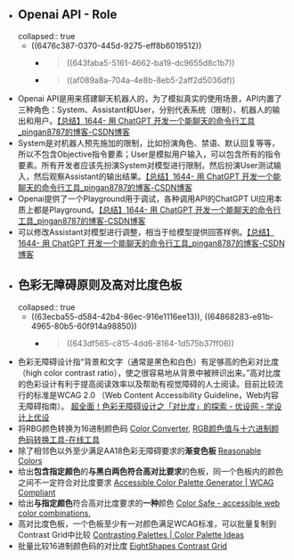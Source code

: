 - ## Openai API - Role
  collapsed:: true
	- ((6476c387-0370-445d-9275-eff8b6019512))
		- > ((643faba5-5161-4662-ba19-dc9655d8c1b7))
		- > ((af089a8a-704a-4e8b-8eb5-2aff2d5036df))
- Openai API是用来搭建聊天机器人的，为了模拟真实的使用场景，API内置了三种角色：System、Assistant和User，分别代表系统（限制）、机器人的输出和用户。[【总结】1644- 用 ChatGPT 开发一个能聊天的命令行工具_pingan8787的博客-CSDN博客](https://blog.csdn.net/qq_36380426/article/details/129942966)
- System是对机器人预先施加的限制，比如扮演角色、禁语、默认回复等等，所以不包含Objective指令要素；User是模拟用户输入，可以包含所有的指令要素。所有开发者应该先扮演System对模型进行限制，然后扮演User测试输入，然后观察Assistant的输出结果。[【总结】1644- 用 ChatGPT 开发一个能聊天的命令行工具_pingan8787的博客-CSDN博客](https://blog.csdn.net/qq_36380426/article/details/129942966)
- Openai提供了一个Playground用于调试，各种调用API的ChatGPT UI应用本质上都是Playground。[【总结】1644- 用 ChatGPT 开发一个能聊天的命令行工具_pingan8787的博客-CSDN博客](https://blog.csdn.net/qq_36380426/article/details/129942966)
- 可以修改Assistant对模型进行调整，相当于给模型提供回答样例。[【总结】1644- 用 ChatGPT 开发一个能聊天的命令行工具_pingan8787的博客-CSDN博客](https://blog.csdn.net/qq_36380426/article/details/129942966)
- ## 色彩无障碍原则及高对比度色板
  collapsed:: true
	- ((63ecba55-d584-42b4-86ec-916e1116ee13)), ((64868283-e81b-4965-80b5-60f914a98850))
		- > ((643df565-c815-4dd6-8164-1d575b37ff06))
- 色彩无障碍设计指“背景和文字（通常是黑色和白色）有足够高的色彩对比度（high color contrast ratio），使之很容易地从背景中被辨识出来。”高对比度的色彩设计有利于提高阅读效率以及帮助有视觉障碍的人士阅读。目前比较流行的标准是WCAG 2.0 （Web Content Accessibility Guideline，Web内容无障碍指南）。 [超全面！色彩无障碍设计之「对比度」的探索 - 优设网 - 学设计上优设](https://www.uisdc.com/color-accessibility-design)
- 将RBG颜色转换为16进制颜色码 [Color Converter](https://www.w3schools.com/colors/colors_converter.asp), [RGB颜色值与十六进制颜色码转换工具-在线工具](https://toolbaba.cn/d/dev_color_convert?color=%23DDA0DD)
- 除了相邻色以外至少满足AA18色彩无障碍要求的**渐变色板** [Reasonable Colors](https://reasonable.work/colors/)
- 给出**包含指定颜色**的**与黑白两色符合高对比要求**的色板，同一个色板内的颜色之间不一定符合对比度要求 [Accessible Color Palette Generator | WCAG Compliant](https://venngage.com/tools/accessible-color-palette-generator)
- 给出**与指定颜色**符合高对比度要求的**一种**颜色 [Color Safe - accessible web color combinations](http://colorsafe.co/),
- 高对比度色板，一个色板至少有一对颜色满足WCAG标准，可以批量复制到Contrast Grid中比较 [Contrasting Palettes | Color Palette Ideas](https://colorpalettes.net/category/contrasting-color/)
- 批量比较16进制颜色码的对比度 [EightShapes Contrast Grid](https://contrast-grid.eightshapes.com/?version=1.1.0&background-colors=&foreground-colors=%23005067%0D%0A%23048399%0D%0A%23FEB9C6%0D%0A%23B96B85%0D%0A%23021E20&es-color-form__tile-size=compact&es-color-form__show-contrast=aaa&es-color-form__show-contrast=aa&es-color-form__show-contrast=aa18&es-color-form__show-contrast=dnp)